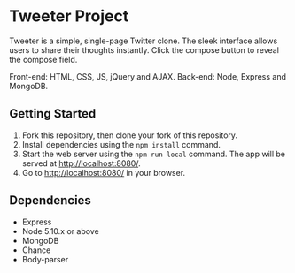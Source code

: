 # Tweeter Project

Tweeter is a simple, single-page Twitter clone. The sleek interface allows users to share their thoughts instantly. Click the compose button to reveal the compose field.

Front-end: HTML, CSS, JS, jQuery and AJAX.
Back-end: Node, Express and MongoDB.

## Getting Started

1. Fork this repository, then clone your fork of this repository.
2. Install dependencies using the `npm install` command.
3. Start the web server using the `npm run local` command. The app will be served at <http://localhost:8080/>.
4. Go to <http://localhost:8080/> in your browser.

## Dependencies

- Express
- Node 5.10.x or above
- MongoDB
- Chance
- Body-parser

